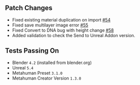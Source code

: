 ## Patch Changes
* Fixed existing material duplication on import [#54](https://github.com/poly-hammer/meta-human-dna-addon/issues/54)
* Fixed save multilayer image error [#55](https://github.com/poly-hammer/meta-human-dna-addon/issues/55)
* Fixed Convert to DNA bug with height change [#58](https://github.com/poly-hammer/meta-human-dna-addon/issues/58)
* Added validation to check the Send to Unreal Addon version.

## Tests Passing On
* Blender `4.2` (installed from blender.org)
* Unreal `5.4`
* Metahuman Preset `3.1.0`
* Metahuman Creator Version `1.3.0`
